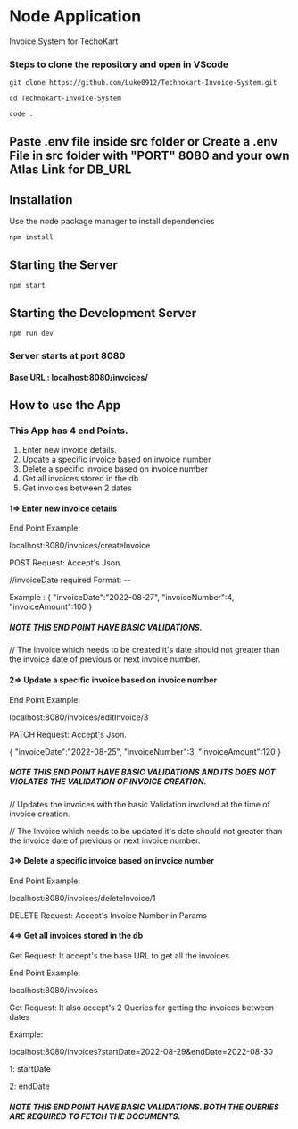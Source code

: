 # Node Application

Invoice System for TechoKart

### Steps to clone the repository and open in VScode

```
git clone https://github.com/Luke0912/Technokart-Invoice-System.git
```

```
cd Technokart-Invoice-System
```

```
code .
```

## Paste .env file inside src folder or Create a .env File in src folder with "PORT" 8080 and your own Atlas Link for DB_URL

## Installation

Use the node package manager to install dependencies

```node
npm install
```

## Starting the Server

```node
npm start
```

## Starting the Development Server

```node
npm run dev
```

### Server starts at port 8080

#### Base URL : localhost:8080/invoices/

## How to use the App

### This App has 4 end Points.

1. Enter new invoice details.
2. Update a specific invoice based on invoice
   number
3. Delete a specific invoice based on invoice number
4. Get all invoices stored in the db
5. Get invoices between 2 dates

#### 1=> Enter new invoice details

End Point Example:

localhost:8080/invoices/createInvoice

POST Request: Accept's Json.

//invoiceDate required Format: <year>-<month>-<day>

Example : {
"invoiceDate":"2022-08-27",
"invoiceNumber":4,
"invoiceAmount":100
}

##### NOTE THIS END POINT HAVE BASIC VALIDATIONS.

// The Invoice which needs to be created it's date should not greater than the invoice date of previous or next invoice number.

#### 2=> Update a specific invoice based on invoice number

End Point Example:

localhost:8080/invoices/editInvoice/3

PATCH Request: Accept's Json.

{
"invoiceDate":"2022-08-25",
"invoiceNumber":3,
"invoiceAmount":120
}

##### NOTE THIS END POINT HAVE BASIC VALIDATIONS AND ITS DOES NOT VIOLATES THE VALIDATION OF INVOICE CREATION.

// Updates the invoices with the basic Validation involved at the time of invoice creation.

// The Invoice which needs to be updated it's date should not greater than the invoice date of previous or next invoice number.

#### 3=> Delete a specific invoice based on invoice number

End Point Example:

localhost:8080/invoices/deleteInvoice/1

DELETE Request: Accept's Invoice Number in Params

#### 4=> Get all invoices stored in the db

Get Request: It accept's the base URL to get all the invoices

End Point Example:

localhost:8080/invoices

Get Request: It also accept's 2 Queries for getting the invoices between dates

Example:

localhost:8080/invoices?startDate=2022-08-29&endDate=2022-08-30

1: startDate

2: endDate

##### NOTE THIS END POINT HAVE BASIC VALIDATIONS. BOTH THE QUERIES ARE REQUIRED TO FETCH THE DOCUMENTS.
